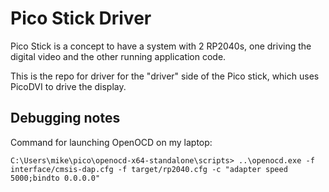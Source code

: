 # Pico Stick Driver <!-- omit in toc -->

Pico Stick is a concept to have a system with 2 RP2040s, one driving the digital video and the other running application code.

This is the repo for driver for the "driver" side of the Pico stick, which uses PicoDVI to drive the display.

## Debugging notes

Command for launching OpenOCD on my laptop:

    C:\Users\mike\pico\openocd-x64-standalone\scripts> ..\openocd.exe -f interface/cmsis-dap.cfg -f target/rp2040.cfg -c "adapter speed 5000;bindto 0.0.0.0"
